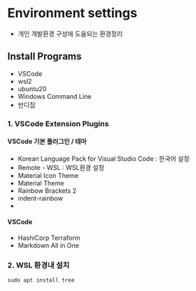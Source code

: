 # Environment settings
- 개인 개발환경 구성에 도움되는 환경정리 

## Install Programs
- VSCode
- wsl2
- ubuntu20
- Windows Command Line
- 반디집

### 1. VSCode Extension Plugins
#### VSCode 기본 플러그인 / 테마
 - Korean Language Pack for Visual Studio Code : 한국어 설정
 - Remote - WSL : WSL환경 설정
 - Material Icon Theme
 - Material Theme
 - Rainbow Brackets 2
 - indent-rainbow
 - 
#### VSCode
 - HashiCorp Terraform
 - Markdown All in One

### 2. WSL 환경내 설치
  ```shl
  sudo apt install tree
  ```